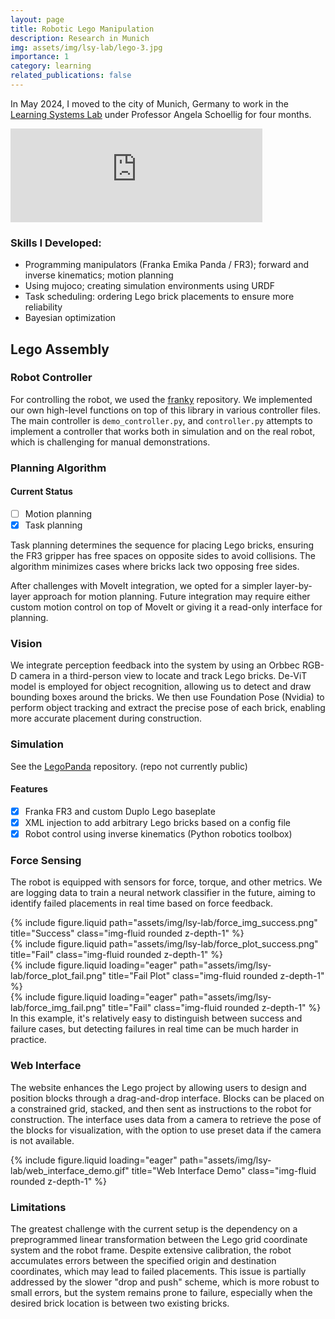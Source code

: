 ```yaml
---
layout: page
title: Robotic Lego Manipulation
description: Research in Munich
img: assets/img/lsy-lab/lego-3.jpg
importance: 1
category: learning
related_publications: false
---
```


In May 2024, I moved to the city of Munich, Germany to work in the [Learning Systems Lab](https://www.dynsyslab.org/research/) under Professor Angela Schoellig for four months.

<div class="row">
    <div class="col-sm mt-3 mt-md-0">
        <iframe width=80% src="https://www.youtube.com/embed/4ls3Hxa8JiY?si=bD9OYBjm8fH7tZRy" title="YouTube video player" frameborder="0" allow="accelerometer; autoplay; clipboard-write; encrypted-media; gyroscope; picture-in-picture; web-share" referrerpolicy="strict-origin-when-cross-origin" allowfullscreen></iframe>
    </div>
</div>

### Skills I Developed:

- Programming manipulators (Franka Emika Panda / FR3); forward and inverse kinematics; motion planning
- Using mujoco; creating simulation environments using URDF
- Task scheduling: ordering Lego brick placements to ensure more reliability
- Bayesian optimization

## Lego Assembly

### Robot Controller

For controlling the robot, we used the [franky](https://github.com/TimSchneider42/franky) repository. We implemented our own high-level functions on top of this library in various controller files. The main controller is `demo_controller.py`, and `controller.py` attempts to implement a controller that works both in simulation and on the real robot, which is challenging for manual demonstrations.

### Planning Algorithm

#### Current Status

- [ ] Motion planning
- [x] Task planning

Task planning determines the sequence for placing Lego bricks, ensuring the FR3 gripper has free spaces on opposite sides to avoid collisions. The algorithm minimizes cases where bricks lack two opposing free sides.

After challenges with MoveIt integration, we opted for a simpler layer-by-layer approach for motion planning. Future integration may require either custom motion control on top of MoveIt or giving it a read-only interface for planning.

### Vision

We integrate perception feedback into the system by using an Orbbec RGB-D camera in a third-person view to locate and track Lego bricks. De-ViT model is employed for object recognition, allowing us to detect and draw bounding boxes around the bricks. We then use Foundation Pose (Nvidia) to perform object tracking and extract the precise pose of each brick, enabling more accurate placement during construction.

### Simulation

See the [LegoPanda]() repository. (repo not currently public)

#### Features

- [x] Franka FR3 and custom Duplo Lego baseplate
- [x] XML injection to add arbitrary Lego bricks based on a config file
- [x] Robot control using inverse kinematics (Python robotics toolbox)

### Force Sensing

The robot is equipped with sensors for force, torque, and other metrics. We are logging data to train a neural network classifier in the future, aiming to identify failed placements in real time based on force feedback.

<div class="row">
    <div class="col-sm-4">
        {% include figure.liquid path="assets/img/lsy-lab/force_img_success.png" title="Success" class="img-fluid rounded z-depth-1" %}
    </div>
    <div class="col-sm-8">
        {% include figure.liquid path="assets/img/lsy-lab/force_plot_success.png" title="Fail" class="img-fluid rounded z-depth-1" %}
    </div>
</div>

<div class="row">
    <div class="col-sm-8">
        {% include figure.liquid loading="eager" path="assets/img/lsy-lab/force_plot_fail.png" title="Fail Plot" class="img-fluid rounded z-depth-1" %}
    </div>
    <div class="col-sm-4">
        {% include figure.liquid loading="eager" path="assets/img/lsy-lab/force_img_fail.png" title="Fail" class="img-fluid rounded z-depth-1" %}
    </div>
</div>
<div class="caption">
    In this example, it's relatively easy to distinguish between success and failure cases, but detecting failures in real time can be much harder in practice.
</div>

### Web Interface

The website enhances the Lego project by allowing users to design and position blocks through a drag-and-drop interface. Blocks can be placed on a constrained grid, stacked, and then sent as instructions to the robot for construction. The interface uses data from a camera to retrieve the pose of the blocks for visualization, with the option to use preset data if the camera is not available.

<div class="row justify-content-center">
    <div class="col-sm-8 text-center">
        {% include figure.liquid loading="eager" path="assets/img/lsy-lab/web_interface_demo.gif" title="Web Interface Demo" class="img-fluid rounded z-depth-1" %}
    </div>
</div>

### Limitations

The greatest challenge with the current setup is the dependency on a preprogrammed linear transformation between the Lego grid coordinate system and the robot frame. Despite extensive calibration, the robot accumulates errors between the specified origin and destination coordinates, which may lead to failed placements. This issue is partially addressed by the slower "drop and push" scheme, which is more robust to small errors, but the system remains prone to failure, especially when the desired brick location is between two existing bricks.
